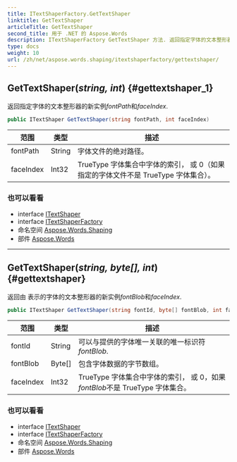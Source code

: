 ```yaml
---
title: ITextShaperFactory.GetTextShaper
linktitle: GetTextShaper
articleTitle: GetTextShaper
second_title: 用于 .NET 的 Aspose.Words
description: ITextShaperFactory GetTextShaper 方法. 返回指定字体的文本整形器的新实例fontPath和faceIndex 在 C#.
type: docs
weight: 10
url: /zh/net/aspose.words.shaping/itextshaperfactory/gettextshaper/
---
```

## GetTextShaper(*string, int*) {#gettextshaper_1}

返回指定字体的文本整形器的新实例*fontPath*和*faceIndex*.

```csharp
public ITextShaper GetTextShaper(string fontPath, int faceIndex)
```

| 范围 | 类型 | 描述 |
| --- | --- | --- |
| fontPath | String | 字体文件的绝对路径。 |
| faceIndex | Int32 | TrueType 字体集合中字体的索引， 或 0（如果指定的字体文件不是 TrueType 字体集合）。 |

### 也可以看看

* interface [ITextShaper](../../itextshaper/)
* interface [ITextShaperFactory](../)
* 命名空间 [Aspose.Words.Shaping](../../../aspose.words.shaping/)
* 部件 [Aspose.Words](../../../)

---

## GetTextShaper(*string, byte[], int*) {#gettextshaper}

返回由 表示的字体的文本整形器的新实例*fontBlob*和*faceIndex*.

```csharp
public ITextShaper GetTextShaper(string fontId, byte[] fontBlob, int faceIndex)
```

| 范围 | 类型 | 描述 |
| --- | --- | --- |
| fontId | String | 可以与提供的字体唯一关联的唯一标识符*fontBlob*. |
| fontBlob | Byte[] | 包含字体数据的字节数组。 |
| faceIndex | Int32 | TrueType 字体集合中字体的索引， 或 0，如果*fontBlob*不是 TrueType 字体集合。 |

### 也可以看看

* interface [ITextShaper](../../itextshaper/)
* interface [ITextShaperFactory](../)
* 命名空间 [Aspose.Words.Shaping](../../../aspose.words.shaping/)
* 部件 [Aspose.Words](../../../)
